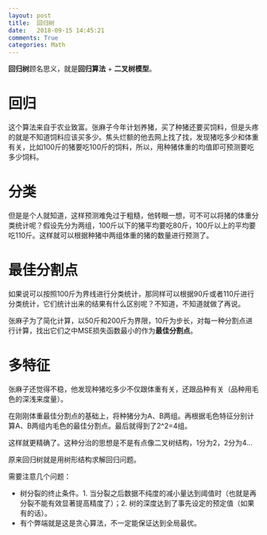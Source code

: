 ```yaml
---
layout: post
title:  回归树
date:   2018-09-15 14:45:21
comments: True
categories: Math
---
```


**回归树**顾名思义，就是**回归算法** + **二叉树模型**。

# 回归
这个算法来自于农业致富。张麻子今年计划养猪，买了种猪还要买饲料，但是头疼的就是不知道饲料应该买多少。焦头烂额的他去网上找了找，发现猪吃多少和体重有关，比如100斤的猪要吃100斤的饲料，所以，用种猪体重的均值即可预测要吃多少饲料。

# 分类
但是是个人就知道，这样预测难免过于粗糙，他转眼一想，可不可以将猪的体重分类统计呢？假设先分为两组，100斤以下的猪平均要吃80斤，100斤以上的平均要吃110斤。这样就可以根据种猪中两组体重的猪的数量进行预测了。

# 最佳分割点
如果说可以按照100斤为界线进行分类统计，那同样可以根据90斤或者110斤进行分类统计，它们统计出来的结果有什么区别呢？不知道，不知道就做了再说。

张麻子为了简化计算，以50斤和200斤为界限，10斤为步长，对每一种分割点进行计算，找出它们之中MSE损失函数最小的作为**最佳分割点**。

# 多特征
张麻子还觉得不稳，他发现种猪吃多少不仅跟体重有关，还跟品种有关（品种用毛色的深浅来度量）。

在刚刚体重最佳分割点的基础上，将种猪分为A、B两组。再根据毛色特征分别计算A、B两组内毛色的最佳分割点。最后就得到了2^2=4组。

这样就更精确了。这种分治的思想是不是有点像二叉树结构，1分为2，2分为4...

原来回归树就是用树形结构求解回归问题。

需要注意几个问题：
* 树分裂的终止条件。1. 当分裂之后数据不纯度的减小量达到阈值时（也就是再分裂不能有效显著提高精度了）；2. 树的深度达到了事先设定的预定值（如果有的话）。
* 有个弊端就是这是贪心算法，不一定能保证达到全局最优。